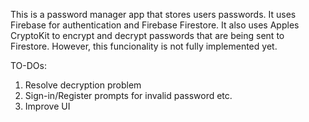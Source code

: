 This is a password manager app that stores users passwords. It uses Firebase for authentication and Firebase Firestore.
It also uses Apples CryptoKit to encrypt and decrypt passwords that are being sent to Firestore. However, this funcionality is 
not fully implemented yet. 

TO-DOs:
1) Resolve decryption problem
2) Sign-in/Register prompts for invalid password etc.
3) Improve UI 
